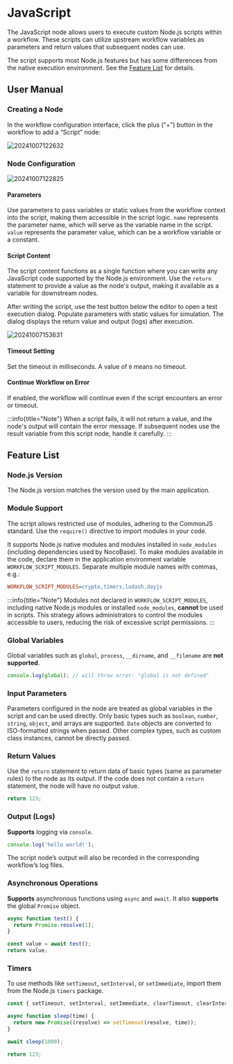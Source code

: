 # JavaScript

<PluginInfo name="workflow-script" link="/handbook/workflow-script" commercial="true"></PluginInfo>

The JavaScript node allows users to execute custom Node.js scripts within a workflow. These scripts can utilize upstream workflow variables as parameters and return values that subsequent nodes can use.

The script supports most Node.js features but has some differences from the native execution environment. See the [Feature List](#feature-list) for details.

## User Manual

### Creating a Node

In the workflow configuration interface, click the plus (“+”) button in the workflow to add a “Script” node:

![20241007122632](https://static-docs.nocobase.com/20241007122632.png)

### Node Configuration

![20241007122825](https://static-docs.nocobase.com/20241007122825.png)

#### Parameters

Use parameters to pass variables or static values from the workflow context into the script, making them accessible in the script logic. `name` represents the parameter name, which will serve as the variable name in the script. `value` represents the parameter value, which can be a workflow variable or a constant.

#### Script Content

The script content functions as a single function where you can write any JavaScript code supported by the Node.js environment. Use the `return` statement to provide a value as the node's output, making it available as a variable for downstream nodes.

After writing the script, use the test button below the editor to open a test execution dialog. Populate parameters with static values for simulation. The dialog displays the return value and output (logs) after execution.

![20241007153631](https://static-docs.nocobase.com/20241007153631.png)

#### Timeout Setting

Set the timeout in milliseconds. A value of `0` means no timeout.

#### Continue Workflow on Error

If enabled, the workflow will continue even if the script encounters an error or timeout.

:::info{title="Note"}
When a script fails, it will not return a value, and the node's output will contain the error message. If subsequent nodes use the result variable from this script node, handle it carefully.
:::

## Feature List

### Node.js Version

The Node.js version matches the version used by the main application.

### Module Support

The script allows restricted use of modules, adhering to the CommonJS standard. Use the `require()` directive to import modules in your code.

It supports Node.js native modules and modules installed in `node_modules` (including dependencies used by NocoBase). To make modules available in the code, declare them in the application environment variable `WORKFLOW_SCRIPT_MODULES`. Separate multiple module names with commas, e.g.:

```ini
WORKFLOW_SCRIPT_MODULES=crypto,timers,lodash,dayjs
```

:::info{title="Note"}
Modules not declared in `WORKFLOW_SCRIPT_MODULES`, including native Node.js modules or installed `node_modules`, **cannot** be used in scripts. This strategy allows administrators to control the modules accessible to users, reducing the risk of excessive script permissions.
:::

### Global Variables

Global variables such as `global`, `process`, `__dirname`, and `__filename` are **not supported**.

```js
console.log(global); // will throw error: "global is not defined"
```

### Input Parameters

Parameters configured in the node are treated as global variables in the script and can be used directly. Only basic types such as `boolean`, `number`, `string`, `object`, and arrays are supported. `Date` objects are converted to ISO-formatted strings when passed. Other complex types, such as custom class instances, cannot be directly passed.

### Return Values

Use the `return` statement to return data of basic types (same as parameter rules) to the node as its output. If the code does not contain a `return` statement, the node will have no output value.

```js
return 123;
```

### Output (Logs)

**Supports** logging via `console`.

```js
console.log('hello world!');
```

The script node’s output will also be recorded in the corresponding workflow’s log files.

### Asynchronous Operations

**Supports** asynchronous functions using `async` and `await`. It also **supports** the global `Promise` object.

```js
async function test() {
  return Promise.resolve(1);
}

const value = await test();
return value;
```

### Timers

To use methods like `setTimeout`, `setInterval`, or `setImmediate`, import them from the Node.js `timers` package.

```js
const { setTimeout, setInterval, setImmediate, clearTimeout, clearInterval, clearImmediate } = require('timers');

async function sleep(time) {
  return new Promise((resolve) => setTimeout(resolve, time));
}

await sleep(1000);

return 123;
```
